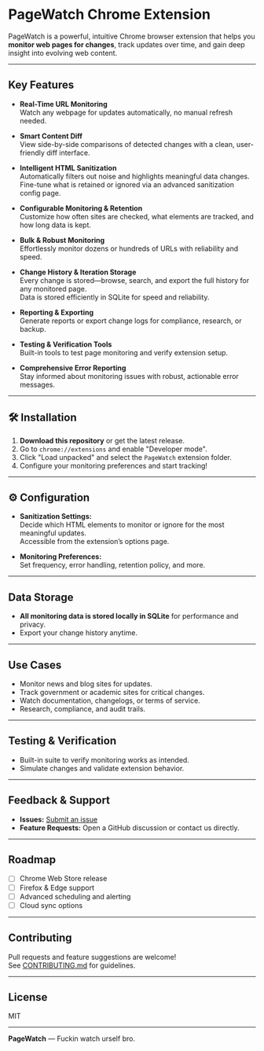 #  PageWatch Chrome Extension

PageWatch is a powerful, intuitive Chrome browser extension that helps you **monitor web pages for changes**, track updates over time, and gain deep insight into evolving web content.

---

##  Key Features

- **Real-Time URL Monitoring**  
  Watch any webpage for updates automatically, no manual refresh needed.

- **Smart Content Diff**  
  View side-by-side comparisons of detected changes with a clean, user-friendly diff interface.

- **Intelligent HTML Sanitization**  
  Automatically filters out noise and highlights meaningful data changes.  
  Fine-tune what is retained or ignored via an advanced sanitization config page.

- **Configurable Monitoring & Retention**  
  Customize how often sites are checked, what elements are tracked, and how long data is kept.

- **Bulk & Robust Monitoring**  
  Effortlessly monitor dozens or hundreds of URLs with reliability and speed.

- **Change History & Iteration Storage**  
  Every change is stored—browse, search, and export the full history for any monitored page.  
  Data is stored efficiently in SQLite for speed and reliability.

- **Reporting & Exporting**  
  Generate reports or export change logs for compliance, research, or backup.

- **Testing & Verification Tools**  
  Built-in tools to test page monitoring and verify extension setup.

- **Comprehensive Error Reporting**  
  Stay informed about monitoring issues with robust, actionable error messages.

---

## 🛠 Installation

1. **Download this repository** or get the latest release.
2. Go to `chrome://extensions` and enable "Developer mode".
3. Click "Load unpacked" and select the `PageWatch` extension folder.
4. Configure your monitoring preferences and start tracking!

---

## ⚙ Configuration

- **Sanitization Settings:**  
  Decide which HTML elements to monitor or ignore for the most meaningful updates.  
  Accessible from the extension’s options page.

- **Monitoring Preferences:**  
  Set frequency, error handling, retention policy, and more.

---

##  Data Storage

- **All monitoring data is stored locally in SQLite** for performance and privacy.
- Export your change history anytime.

---

##  Use Cases

- Monitor news and blog sites for updates.
- Track government or academic sites for critical changes.
- Watch documentation, changelogs, or terms of service.
- Research, compliance, and audit trails.

---

##  Testing & Verification

- Built-in suite to verify monitoring works as intended.
- Simulate changes and validate extension behavior.

---

##  Feedback & Support

- **Issues:** [Submit an issue](https://github.com/Chungmaster1337/PageWatch/issues)
- **Feature Requests:** Open a GitHub discussion or contact us directly.

---

##  Roadmap

- [ ] Chrome Web Store release
- [ ] Firefox & Edge support
- [ ] Advanced scheduling and alerting
- [ ] Cloud sync options

---

##  Contributing

Pull requests and feature suggestions are welcome!  
See [CONTRIBUTING.md](CONTRIBUTING.md) for guidelines.

---

##  License

MIT

---

**PageWatch** — Fuckin watch urself bro.
